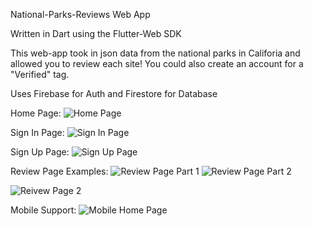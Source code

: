 National-Parks-Reviews Web App

Written in Dart using the Flutter-Web SDK

This web-app took in json data from the national parks in Califoria and allowed you to review each site!
You could also create an account for a "Verified" tag.

Uses Firebase for Auth and Firestore for Database

Home Page:
![Home Page](https://i.imgur.com/EKu7yMK.png)

Sign In Page:
![Sign In Page](https://i.imgur.com/drBD3Ub.png)

Sign Up Page:
![Sign Up Page](https://i.imgur.com/06b2hrz.png)

Review Page Examples:
![Review Page Part 1](https://i.imgur.com/Cmt4h1I.png)
![Review Page Part 2](https://i.imgur.com/6pG8HFx.png)

![Reivew Page 2](https://i.imgur.com/zTeytPZ.png)

Mobile Support:
![Mobile Home Page](https://i.imgur.com/r8j3cHM.png)
